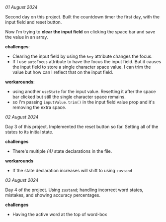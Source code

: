 *01 August 2024*

Second day on this project. Built the countdown timer the first day, with the input field and reset button. 

Now I'm trying to **clear the input field** on clicking the space bar and save the value in an array.

**challenges**:
- Clearing the input field by using the `key` attribute changes the focus.
- If I use `autoFocus` attribute to have the focus the input field. But it causes the input field to store a single character space value. I can trim the value but how can I reflect that on the input field.

**workarounds**:
- using another `useState` for the input value. Resetting it after the space bar clicked but still the single character space remains. 
- so I'm passing `inputValue.trim()` in the input field value prop and it's removing the extra space.

*02 August 2024*

Day 3 of this project. Implemented the reset button so far. Setting all of the states to its initial state.

**challenges**
- There's multiple *(4)* state declarations in the file. 

**workarounds**
- If the state declaration increases will shift to using `zustand`

*03 August 2024*

Day 4 of the project. Using `zustand`; handling incorrect word states, mistakes, and showing accuracy percentages.

**challenges**
- Having the active word at the top of word-box